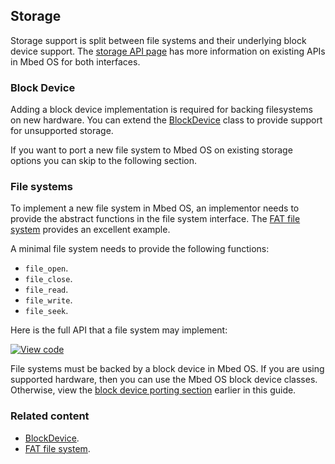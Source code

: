 <h2 id="contributing-storage">Storage</h2>

Storage support is split between file systems and their underlying block device support. The [storage API page](/docs/v5.8/reference/storage.html) has more information on existing APIs in Mbed OS for both interfaces.

### Block Device

Adding a block device implementation is required for backing filesystems on new hardware. You can extend the [BlockDevice](https://os.mbed.com/docs/v5.8/mbed-os-api-doxy/class_block_device.html) class to provide support for unsupported storage. 

If you want to port a new file system to Mbed OS on existing storage options you can skip to the following section.

### File systems

To implement a new file system in Mbed OS, an implementor needs to provide the abstract functions in the file system interface. The [FAT file system](https://os.mbed.com/docs/v5.8/mbed-os-api-doxy/class_f_a_t_file_system.html) provides an excellent example.

A minimal file system needs to provide the following functions:

- `file_open`.
- `file_close`.
- `file_read`.
- `file_write`.
- `file_seek`.

Here is the full API that a file system may implement:

[![View code](https://www.mbed.com/embed/?type=library)](https://os.mbed.com/docs/v5.8/mbed-os-api-doxy/classmbed_1_1_file_system.html)

File systems must be backed by a block device in Mbed OS. If you are using supported hardware, then you can use the Mbed OS block device classes. Otherwise, view the [block device porting section](#block-device) earlier in this guide.

### Related content

- [BlockDevice](https://os.mbed.com/docs/v5.8/mbed-os-api-doxy/class_block_device.html).
- [FAT file system](https://os.mbed.com/docs/v5.8/mbed-os-api-doxy/class_f_a_t_file_system.html).
